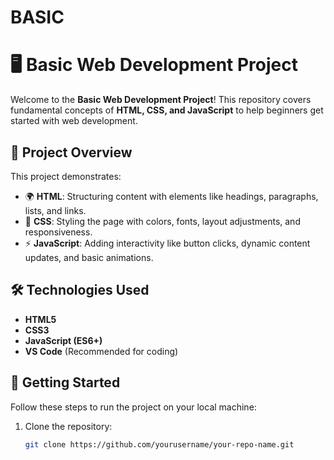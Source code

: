 # BASIC
# 🖥️ Basic Web Development Project

Welcome to the **Basic Web Development Project**! This repository covers fundamental concepts of **HTML, CSS, and JavaScript** to help beginners get started with web development.

## 📌 Project Overview
This project demonstrates:
- 🌍 **HTML**: Structuring content with elements like headings, paragraphs, lists, and links.
- 🎨 **CSS**: Styling the page with colors, fonts, layout adjustments, and responsiveness.
- ⚡ **JavaScript**: Adding interactivity like button clicks, dynamic content updates, and basic animations.

## 🛠️ Technologies Used
- **HTML5**
- **CSS3**
- **JavaScript (ES6+)**
- **VS Code** (Recommended for coding)

## 🚀 Getting Started
Follow these steps to run the project on your local machine:
1. Clone the repository:
   ```sh
   git clone https://github.com/yourusername/your-repo-name.git
